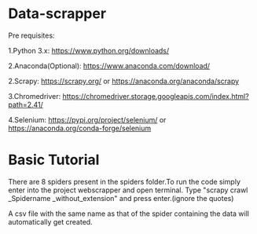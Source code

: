 # Data-scrapper

Pre requisites:

1.Python 3.x: https://www.python.org/downloads/

2.Anaconda(Optional): https://www.anaconda.com/download/

2.Scrapy: https://scrapy.org/ or https://anaconda.org/anaconda/scrapy

3.Chromedriver: https://chromedriver.storage.googleapis.com/index.html?path=2.41/

4.Selenium: https://pypi.org/project/selenium/ or https://anaconda.org/conda-forge/selenium


# Basic Tutorial

There are 8 spiders present in the spiders folder.To run the code simply enter into the project webscrapper and open terminal.
Type "scrapy crawl _Spidername _without_extension" and press enter.(ignore the quotes)

A csv file with the same name as that of the spider containing the data will automatically get created.



